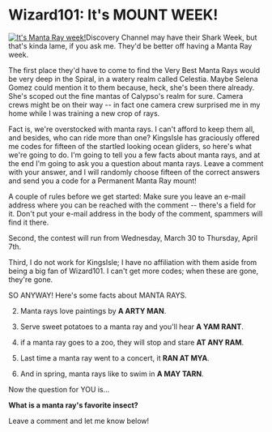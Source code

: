# Wizard101: It's MOUNT WEEK!

[![](http://westkarana.com/wp-content/uploads/2011/03/mantaray.gif "It's Manta Ray week!")](http://westkarana.com/wp-content/uploads/2011/03/mantaray.gif)Discovery Channel may have their Shark Week, but that's kinda lame, if you ask me. They'd be better off having a Manta Ray week.

The first place they'd have to come to find the Very Best Manta Rays would be very deep in the Spiral, in a watery realm called Celestia. Maybe Selena Gomez could mention it to them because, heck, she's been there already. She's scoped out the fine mantas of Calypso's realm for sure. Camera crews might be on their way -- in fact one camera crew surprised me in my home while I was training a new crop of rays.

Fact is, we're overstocked with manta rays. I can't afford to keep them all, and besides, who can ride more than one? KingsIsle has graciously offered me codes for fifteen of the startled looking ocean gliders, so here's what we're going to do. I'm going to tell you a few facts about manta rays, and at the end I'm going to ask you a question about manta rays. Leave a comment with your answer, and I will randomly choose fifteen of the correct answers and send you a code for a Permanent Manta Ray mount!

A couple of rules before we get started: Make sure you leave an e-mail address where you can be reached with the comment -- there's a field for it. Don't put your e-mail address in the body of the comment, spammers will find it there.

Second, the contest will run from Wednesday, March 30 to Thursday, April 7th.

Third, I do not work for KingsIsle; I have no affiliation with them aside from being a big fan of Wizard101. I can't get more codes; when these are gone, they're gone.

SO ANYWAY! Here's some facts about MANTA RAYS.

 2. Manta rays love paintings by **A ARTY MAN**.

 4. Serve sweet potatoes to a manta ray and you'll hear **A YAM RANT**.

 6. if a manta ray goes to a zoo, they will stop and stare **AT ANY RAM**.

 8. Last time a manta ray went to a concert, it **RAN AT MYA**.

 10. And in spring, manta rays like to swim in **A MAY TARN**.




Now the question for YOU is...

**What is a manta ray's favorite insect?**

Leave a comment and let me know below!
